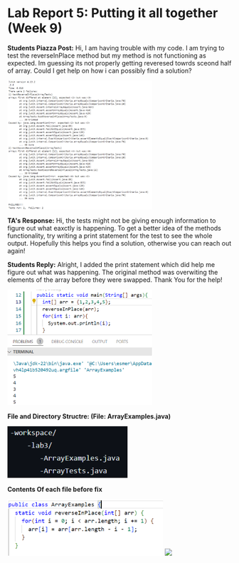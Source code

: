 # Lab Report 5: Putting it all together (Week 9)

 **Students Piazza Post:**
    Hi, I am having trouble with my code. I am trying to test the
    reverseInPlace method but my method is not functioning as expected.
    Im guessing its not properly getting reveresed towrds sceond half
    of array. Could I get help on how i can possibly find a solution?

  <img src="student_piazza-post.png" alt="Test Results" width="325"/>

  


**TA's Response:**
    Hi, the tests might not be giving enough information to figure out 
    what eaxctly is happening. To get a better idea of the methods 
    functionality, try writing a print statement for the test to see the
    whole output. Hopefully this helps you find a solution, otherwise 
    you can reach out again!



**Students Reply:**
    Alright, I added the print statement which did help me figure out
    what was happening. The original method was overwiting the elements
    of the array before they were swapped. Thank You for the help!

 <img src="feedback-ss.png" alt=" " width="325"/>


 **File and Directory Structre: (File: ArrayExamples.java)**

<img src="filestructre.png" alt=" " width="270"/>

**Contents Of each file before fix**

<img src="before11.png" alt=" " width="350"/>

<img src="beforetests2.png" alt=" " width="350"/>




         

    


  


  
    

